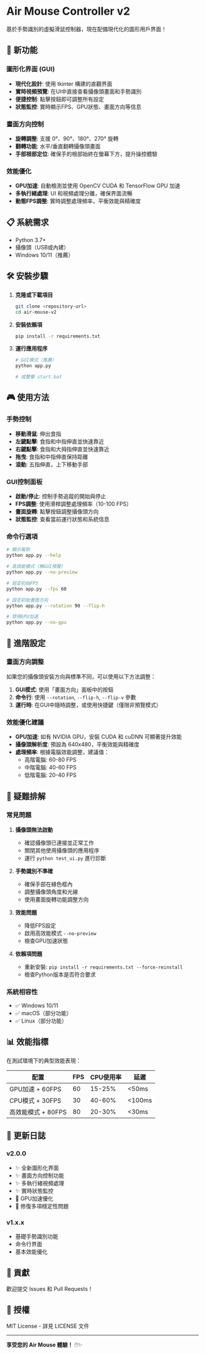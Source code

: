 # Air Mouse Controller v2

基於手勢識別的虛擬滑鼠控制器，現在配備現代化的圖形用戶界面！

## 🚀 新功能

### 圖形化界面 (GUI)

- **現代化設計**: 使用 tkinter 構建的直觀界面
- **實時視頻預覽**: 在UI中直接查看攝像頭畫面和手勢識別
- **便捷控制**: 點擊按鈕即可調整所有設定
- **狀態監控**: 實時顯示FPS、GPU狀態、畫面方向等信息

### 畫面方向控制

- **旋轉調整**: 支援 0°、90°、180°、270° 旋轉
- **翻轉功能**: 水平/垂直翻轉攝像頭畫面
- **手部根部定位**: 確保手的根部始終在螢幕下方，提升操控體驗

### 效能優化

- **GPU加速**: 自動檢測並使用 OpenCV CUDA 和 TensorFlow GPU 加速
- **多執行緒處理**: UI 和視頻處理分離，確保界面流暢
- **動態FPS調整**: 實時調整處理頻率，平衡效能與精確度

## 📋 系統需求

- Python 3.7+
- 攝像頭（USB或內建）
- Windows 10/11（推薦）

## 🛠 安裝步驟

1. **克隆或下載項目**

   ```bash
   git clone <repository-url>
   cd air-mouse-v2
   ```

2. **安裝依賴項**

   ```bash
   pip install -r requirements.txt
   ```

3. **運行應用程序**

   ```bash
   # GUI模式（推薦）
   python app.py
   
   # 或雙擊 start.bat
   ```

## 🎮 使用方法

### 手勢控制

- **移動滑鼠**: 伸出食指
- **左鍵點擊**: 食指和中指伸直並快速靠近
- **右鍵點擊**: 食指和大拇指伸直並快速靠近
- **拖曳**: 食指和中指伸直保持距離
- **滾動**: 五指伸直，上下移動手部

### GUI控制面板

- **啟動/停止**: 控制手勢追蹤的開始與停止
- **FPS調整**: 使用滑桿調整處理頻率（10-100 FPS）
- **畫面旋轉**: 點擊按鈕調整攝像頭方向
- **狀態監控**: 查看當前運行狀態和系統信息

### 命令行選項

```bash
# 顯示幫助
python app.py --help

# 高效能模式（無GUI預覽）
python app.py --no-preview

# 設定初始FPS
python app.py --fps 60

# 設定初始畫面方向
python app.py --rotation 90 --flip-h

# 禁用GPU加速
python app.py --no-gpu
```

## 🔧 進階設定

### 畫面方向調整

如果您的攝像頭安裝方向與標準不同，可以使用以下方法調整：

1. **GUI模式**: 使用「畫面方向」面板中的按鈕
2. **命令行**: 使用 `--rotation`, `--flip-h`, `--flip-v` 參數
3. **運行時**: 在GUI中隨時調整，或使用快捷鍵（僅限非預覽模式）

### 效能優化建議

- **GPU加速**: 如有 NVIDIA GPU，安裝 CUDA 和 cuDNN 可顯著提升效能
- **攝像頭解析度**: 預設為 640x480，平衡效能與精確度
- **處理頻率**: 根據電腦效能調整，建議值：
  - 高階電腦: 60-80 FPS
  - 中階電腦: 40-60 FPS
  - 低階電腦: 20-40 FPS

## 🐛 疑難排解

### 常見問題

1. **攝像頭無法啟動**
   - 確認攝像頭已連接並正常工作
   - 關閉其他使用攝像頭的應用程序
   - 運行 `python test_ui.py` 進行診斷

2. **手勢識別不準確**
   - 確保手部在綠色框內
   - 調整攝像頭角度和光線
   - 使用畫面旋轉功能調整方向

3. **效能問題**
   - 降低FPS設定
   - 啟用高效能模式 `--no-preview`
   - 檢查GPU加速狀態

4. **依賴項問題**
   - 重新安裝: `pip install -r requirements.txt --force-reinstall`
   - 檢查Python版本是否符合要求

### 系統相容性

- ✅ Windows 10/11
- ✅ macOS（部分功能）
- ✅ Linux（部分功能）

## 📊 效能指標

在測試環境下的典型效能表現：

| 配置 | FPS | CPU使用率 | 延遲 |
|------|-----|-----------|------|
| GPU加速 + 60FPS | 60 | 15-25% | <50ms |
| CPU模式 + 30FPS | 30 | 40-60% | <100ms |
| 高效能模式 + 80FPS | 80 | 20-30% | <30ms |

## 🔄 更新日誌

### v2.0.0

- ✨ 全新圖形化界面
- ✨ 畫面方向控制功能
- ✨ 多執行緒視頻處理
- ✨ 實時狀態監控
- 🚀 GPU加速優化
- 🐛 修復多項穩定性問題

### v1.x.x

- 基礎手勢識別功能
- 命令行界面
- 基本效能優化

## 🤝 貢獻

歡迎提交 Issues 和 Pull Requests！

## 📄 授權

MIT License - 詳見 LICENSE 文件

---

**享受您的 Air Mouse 體驗！** 🖱️✨
